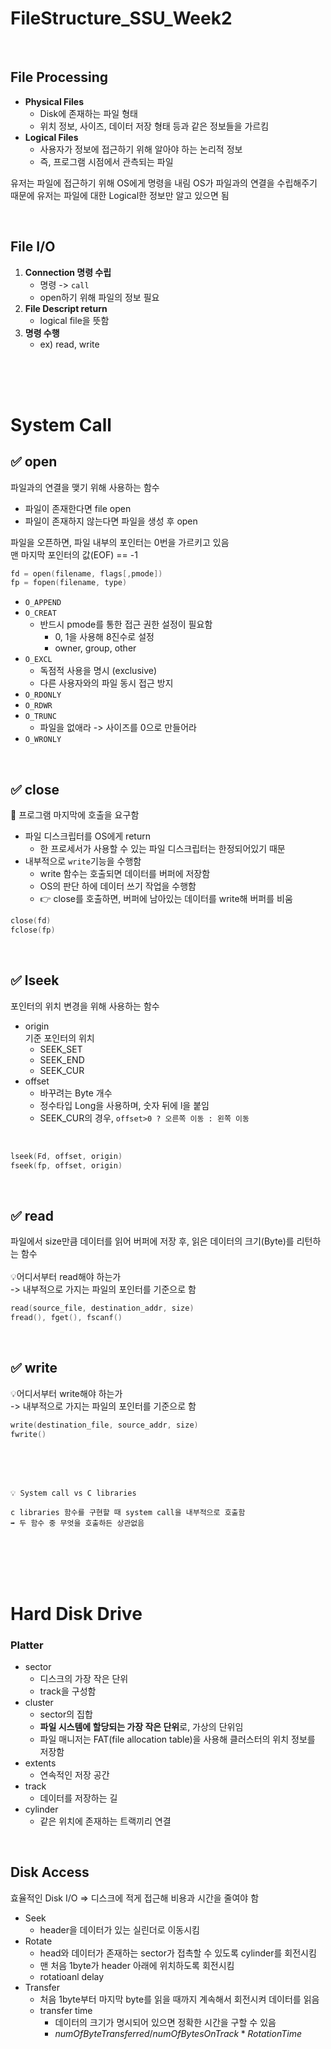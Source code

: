 # FileStructure_SSU_Week2

<br>

## File Processing
- **Physical Files**
  - Disk에 존재하는 파일 형태
  - 위치 정보, 사이즈, 데이터 저장 형태 등과 같은 정보들을 가르킴
- **Logical Files**
  - 사용자가 정보에 접근하기 위해 알아야 하는 논리적 정보
  - 즉, 프로그램 시점에서 관측되는 파일

유저는 파일에 접근하기 위해 OS에게 명령을 내림
OS가 파일과의 연결을 수립해주기 때문에 유저는 파일에 대한 Logical한 정보만 알고 있으면 됨

<br>

## File I/O
1. **Connection 명령 수립**
   - 명령 -> `call`
   - open하기 위해 파일의 정보 필요 
2. **File Descript return**
   - logical file을 뜻함
3. **명령 수행**
   - ex) read, write


<br><br><br>

# System Call

## ✅ open
파일과의 연결을 맺기 위해 사용하는 함수 <br>
- 파일이 존재한다면 file open <br>
- 파일이 존재하지 않는다면 파일을 생성 후 open <br>

파일을 오픈하면, 파일 내부의 포인터는 0번을 가르키고 있음 <br>
맨 마지막 포인터의 값(EOF) == -1

``` c
fd = open(filename, flags[,pmode])
fp = fopen(filename, type)
```

- `O_APPEND`
- `O_CREAT`
  - 반드시 pmode를 통한 접근 권한 설정이 필요함
    - 0, 1을 사용해 8진수로 설정
    - owner, group, other
- `O_EXCL`
  - 독점적 사용을 명시 (exclusive)
  - 다른 사용자와의 파일 동시 접근 방지
- `O_RDONLY`
- `O_RDWR`
- `O_TRUNC`
  - 파일을 없애라 -> 사이즈를 0으로 만들어라
- `O_WRONLY`

<br>

## ✅ close
🚨 프로그램 마지막에 호출을 요구함
- 파일 디스크립터를 OS에게 return
  - 한 프로세서가 사용할 수 있는 파일 디스크립터는 한정되어있기 때문
- 내부적으로 `write`기능을 수행함
    - write 함수는 호출되면 데이터를 버퍼에 저장함
    - OS의 판단 하에 데이터 쓰기 작업을 수행함
    - 👉 close를 호출하면, 버퍼에 남아있는 데이터를 write해 버퍼를 비움

```c
close(fd)
fclose(fp)
```

<br>

## ✅ lseek
포인터의 위치 변경을 위해 사용하는 함수
- origin <br>
    기준 포인터의 위치
  - SEEK_SET
  - SEEK_END
  - SEEK_CUR
- offset <br>
  - 바꾸려는 Byte 개수
  - 정수타입 Long을 사용하며, 숫자 뒤에 l을 붙임
  - SEEK_CUR의 경우, `offset>0 ? 오른쪽 이동 : 왼쪽 이동`

<br>

``` c
lseek(Fd, offset, origin)
fseek(fp, offset, origin)
```
<br>

## ✅ read
파일에서 size만큼 데이터를 읽어 버퍼에 저장 후, 읽은 데이터의 크기(Byte)를 리턴하는 함수 <br><br>
💡어디서부터 read해야 하는가 <br>
-> 내부적으로 가지는 파일의 포인터를 기준으로 함

``` c
read(source_file, destination_addr, size)
fread(), fget(), fscanf()
```
<br>

## ✅ write
💡어디서부터 write해야 하는가 <br>
-> 내부적으로 가지는 파일의 포인터를 기준으로 함

``` c
write(destination_file, source_addr, size)
fwrite()
```

<br><br><br>


    💡 System call vs C libraries

    c libraries 함수를 구현할 때 system call을 내부적으로 호출함
    ➡️ 두 함수 중 무엇을 호출하든 상관없음


<br><br><br><br>


# Hard Disk Drive

### Platter
- sector
  - 디스크의 가장 작은 단위
  - track을 구성함
- cluster
  - sector의 집합
  - **파일 시스템에 할당되는 가장 작은 단위**로, 가상의 단위임
  - 파일 매니저는 FAT(file allocation table)을 사용해 클러스터의 위치 정보를 저장함
- extents
  - 연속적인 저장 공간
- track
  - 데이터를 저장하는 길
- cylinder
  - 같은 위치에 존재하는 트랙끼리 연결

<br>

## Disk Access
효율적인 Disk I/O => 디스크에 적게 접근해 비용과 시간을 줄여야 함
- Seek
  - header을 데이터가 있는 실린더로 이동시킴
- Rotate
  - head와 데이터가 존재하는 sector가 접촉할 수 있도록 cylinder를 회전시킴
  - 맨 처음 1byte가 header 아래에 위치하도록 회전시킴
  - rotatioanl delay
- Transfer
  - 처음 1byte부터 마지막 byte를 읽을 때까지 계속해서 회전시켜 데이터를 읽음
  - transfer time
    - 데이터의 크기가 명시되어 있으면 정확한 시간을 구할 수 있음
    - $numOfByteTransferred / numOfBytesOnTrack*RotationTime$ 
